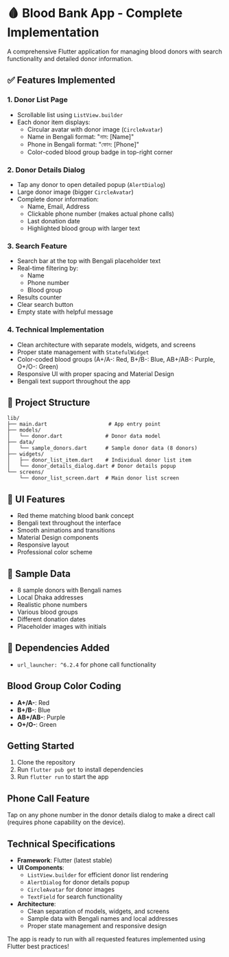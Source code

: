 # 🩸 Blood Bank App - Complete Implementation

A comprehensive Flutter application for managing blood donors with search functionality and detailed donor information.

## ✅ Features Implemented

### 1. Donor List Page
- Scrollable list using `ListView.builder`
- Each donor item displays:
  - Circular avatar with donor image (`CircleAvatar`)
  - Name in Bengali format: "নাম: [Name]"
  - Phone in Bengali format: "ফোন: [Phone]"
  - Color-coded blood group badge in top-right corner

### 2. Donor Details Dialog
- Tap any donor to open detailed popup (`AlertDialog`)
- Large donor image (bigger `CircleAvatar`)
- Complete donor information:
  - Name, Email, Address
  - Clickable phone number (makes actual phone calls)
  - Last donation date
  - Highlighted blood group with larger text

### 3. Search Feature
- Search bar at the top with Bengali placeholder text
- Real-time filtering by:
  - Name
  - Phone number
  - Blood group
- Results counter
- Clear search button
- Empty state with helpful message

### 4. Technical Implementation
- Clean architecture with separate models, widgets, and screens
- Proper state management with `StatefulWidget`
- Color-coded blood groups (A+/A-: Red, B+/B-: Blue, AB+/AB-: Purple, O+/O-: Green)
- Responsive UI with proper spacing and Material Design
- Bengali text support throughout the app

## 📁 Project Structure

```
lib/
├── main.dart                    # App entry point
├── models/
│   └── donor.dart              # Donor data model
├── data/
│   └── sample_donors.dart      # Sample donor data (8 donors)
├── widgets/
│   ├── donor_list_item.dart    # Individual donor list item
│   └── donor_details_dialog.dart # Donor details popup
└── screens/
    └── donor_list_screen.dart  # Main donor list screen
```

## 🎨 UI Features

- Red theme matching blood bank concept
- Bengali text throughout the interface
- Smooth animations and transitions
- Material Design components
- Responsive layout
- Professional color scheme

## 📱 Sample Data

- 8 sample donors with Bengali names
- Local Dhaka addresses
- Realistic phone numbers
- Various blood groups
- Different donation dates
- Placeholder images with initials

## 🔧 Dependencies Added

- `url_launcher: ^6.2.4` for phone call functionality

## Blood Group Color Coding

- **A+/A-**: Red
- **B+/B-**: Blue
- **AB+/AB-**: Purple
- **O+/O-**: Green

## Getting Started

1. Clone the repository
2. Run `flutter pub get` to install dependencies
3. Run `flutter run` to start the app

## Phone Call Feature

Tap on any phone number in the donor details dialog to make a direct call (requires phone capability on the device).

## Technical Specifications

- **Framework**: Flutter (latest stable)
- **UI Components**:
  - `ListView.builder` for efficient donor list rendering
  - `AlertDialog` for donor details popup
  - `CircleAvatar` for donor images
  - `TextField` for search functionality
- **Architecture**:
  - Clean separation of models, widgets, and screens
  - Sample data with Bengali names and local addresses
  - Proper state management and responsive design

The app is ready to run with all requested features implemented using Flutter best practices!
